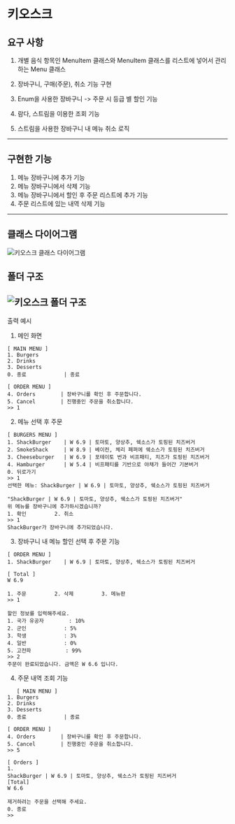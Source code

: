 # 키오스크
## 요구 사항
1. 개별 음식 항목인 MenuItem 클래스와 MenuItem 클래스를 리스트에 넣어서 관리하는 Menu 클래스

2. 장바구니, 구매(주문), 취소 기능 구현

3. Enum을 사용한 장바구니 -> 주문 시 등급 별 할인 기능

4. 람다, 스트림을 이용한 조회 기능

5. 스트림을 사용한 장바구니 내 메뉴 취소 로직

---
## 구현한 기능
1. 메뉴 장바구니에 추가 기능
2. 메뉴 장바구니에서 삭제 기능
3. 메뉴 장바구니에서 할인 후 주문 리스트에 추가 기능
4. 주문 리스트에 있는 내역 삭제 기능


---
## 클래스 다이어그램
![키오스크 클래스 다이어그램](https://img1.daumcdn.net/thumb/R1280x0/?scode=mtistory2&fname=https%3A%2F%2Fblog.kakaocdn.net%2Fdn%2Fbo5gkJ%2FbtsKTqN3Hay%2FpaYqe2MNvoaQmOpmCp4UKk%2Fimg.png)

## 폴더 구조
![키오스크 폴더 구조](https://img1.daumcdn.net/thumb/R1280x0/?scode=mtistory2&fname=https%3A%2F%2Fblog.kakaocdn.net%2Fdn%2FD47Pr%2FbtsKVyjgifD%2F2uIRTAPVLwLhPuMXCTYfd1%2Fimg.png)
---
출력 예시
1. 메인 화면
```
[ MAIN MENU ]
1. Burgers
2. Drinks
3. Desserts
0. 종료            | 종료

[ ORDER MENU ]
4. Orders        | 장바구니를 확인 후 주문합니다.
5. Cancel        | 진행중인 주문을 취소합니다.
>> 1
```
2. 메뉴 선택 후 주문
```
[ BURGERS MENU ]
1. ShackBurger    | W 6.9 | 토마토, 양상추, 쉑소스가 토핑된 치즈버거
2. SmokeShack     | W 8.9 | 베이컨, 체리 페퍼에 쉑소스가 토핑된 치즈버거
3. Cheeseburger   | W 6.9 | 포테이토 번과 비프패티, 치즈가 토핑된 치즈버거
4. Hamburger      | W 5.4 | 비프패티를 기반으로 야채가 들어간 기본버거
0. 뒤로가기
>> 1
선택한 메뉴: ShackBurger | W 6.9 | 토마토, 양상추, 쉑소스가 토핑된 치즈버거

"ShackBurger | W 6.9 | 토마토, 양상추, 쉑소스가 토핑된 치즈버거"
위 메뉴를 장바구니에 추가하시겠습니까?
1. 확인         2. 취소
>> 1
ShackBurger가 장바구니에 추가되었습니다.
```
3. 장바구니 내 메뉴 할인 선택 후 주문 기능 
```
[ ORDER MENU ]
1. ShackBurger    | W 6.9 | 토마토, 양상추, 쉑소스가 토핑된 치즈버거

[ Total ]
W 6.9

1. 주문         2. 삭제         3. 메뉴판
>> 1

할인 정보를 입력해주세요.
1. 국가 유공자        : 10%
2. 군인            : 5%
3. 학생            : 3%
4. 일반            : 0%
5. 고전파           : 99%
>> 2
주문이 완료되었습니다. 금액은 W 6.6 입니다.
```
4. 주문 내역 조회 기능
```
   [ MAIN MENU ]
1. Burgers
2. Drinks
3. Desserts
0. 종료            | 종료

[ ORDER MENU ]
4. Orders        | 장바구니를 확인 후 주문합니다.
5. Cancel        | 진행중인 주문을 취소합니다.
>> 5

[ Orders ]
1.
ShackBurger | W 6.9 | 토마토, 양상추, 쉑소스가 토핑된 치즈버거
[Total]
W 6.6

제거하려는 주문을 선택해 주세요.
0. 종료
>> 
```